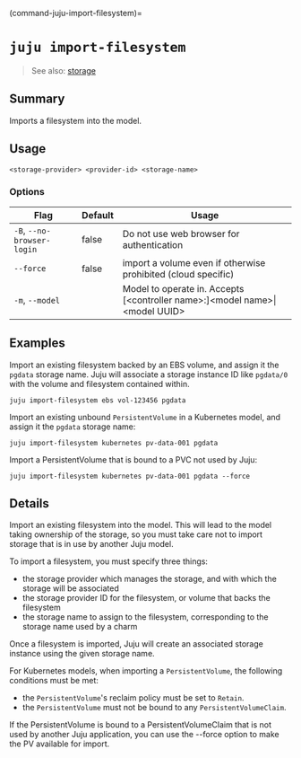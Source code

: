 (command-juju-import-filesystem)=
# `juju import-filesystem`
> See also: [storage](#storage)

## Summary
Imports a filesystem into the model.

## Usage
```juju import-filesystem [options] 
<storage-provider> <provider-id> <storage-name>
```

### Options
| Flag | Default | Usage |
| --- | --- | --- |
| `-B`, `--no-browser-login` | false | Do not use web browser for authentication |
| `--force` | false | import a volume even if otherwise prohibited (cloud specific) |
| `-m`, `--model` |  | Model to operate in. Accepts [&lt;controller name&gt;:]&lt;model name&gt;&#x7c;&lt;model UUID&gt; |

## Examples

Import an existing filesystem backed by an EBS volume,
and assign it the `pgdata` storage name. Juju will
associate a storage instance ID like `pgdata/0` with
the volume and filesystem contained within.

    juju import-filesystem ebs vol-123456 pgdata

Import an existing unbound `PersistentVolume` in a Kubernetes model,
and assign it the `pgdata` storage name:

    juju import-filesystem kubernetes pv-data-001 pgdata

Import a PersistentVolume that is bound to a PVC not used by Juju:

    juju import-filesystem kubernetes pv-data-001 pgdata --force


## Details

Import an existing filesystem into the model. This will lead to the model
taking ownership of the storage, so you must take care not to import storage
that is in use by another Juju model.

To import a filesystem, you must specify three things:

 - the storage provider which manages the storage, and with
   which the storage will be associated
 - the storage provider ID for the filesystem, or
   volume that backs the filesystem
 - the storage name to assign to the filesystem,
   corresponding to the storage name used by a charm

Once a filesystem is imported, Juju will create an associated storage
instance using the given storage name.

For Kubernetes models, when importing a `PersistentVolume`, the following
conditions must be met:

 - the `PersistentVolume`'s reclaim policy must be set to `Retain`.
 - the `PersistentVolume` must not be bound to any `PersistentVolumeClaim`.

If the PersistentVolume is bound to a PersistentVolumeClaim that is not used
by another Juju application, you can use the --force option to make the PV
available for import.